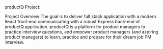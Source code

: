 productQ Project:

Project Overview
The goal is to deliver full stack application with a modern React front-end communicating with a robust Express back-end of productQ application. productQ is a platform for product managers to practice interview questions, and empower product managers (and aspiring product managers) to learn, practice and prepare for their dream job PM interview.